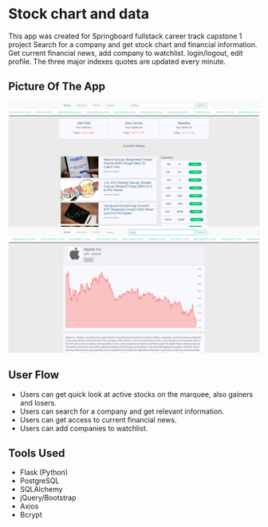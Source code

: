 # Stock chart and data

This app was created for Springboard fullstack career track capstone 1 project
Search for a company and get stock chart and financial information.
Get current financial news, add company to watchlist.
login/logout, edit profile. The three major indexes quotes are updated every minute.

## Picture Of The App

![Picture1](static/img/pic1.png) ![Picture2](static/img/pic2.png)

## User Flow

- Users can get quick look at active stocks on the marquee, also gainers and losers.
- Users can search for a company and get relevant information.
- Users can get access to current financial news.
- Users can add companies to watchlist.

## Tools Used

- Flask (Python)
- PostgreSQL
- SQLAlchemy
- jQuery/Bootstrap
- Axios
- Bcrypt
